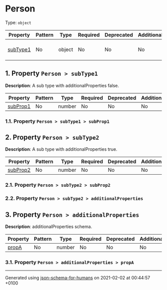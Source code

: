 

# Person

Type: `object`

| Property | Pattern | Type | Required | Deprecated | Additional | Description |
| -------- | ------- | ---- | -------- | ---------- | ---------- | ----------- |
| [subType1](#subType1)|No|object|No|No| No|A sub type with additionalProperties false.|| [subType2](#subType2)|No|object|No|No| No|A sub type with additionalProperties true.|| [additionalProperties](#additionalProperties)|No|object|No|No|  [![made-with-Markdown](https://img.shields.io/badge/Should-conform-blue)](# "Each additional property must conform to the following schema")|additionalProperties schema.|

##  <a name="subType1"></a>1.  Property `Person > subType1`

**Description**:  A sub type with additionalProperties false.

| Property | Pattern | Type | Required | Deprecated | Additional | Description |
| -------- | ------- | ---- | -------- | ---------- | ---------- | ----------- |
| [subProp1](#subType1_subProp1)|No|number|No|No| No||`No Additional Properties`

###  <a name="subType1_subProp1"></a>1.1.  Property `Person > subType1 > subProp1`

##  <a name="subType2"></a>2.  Property `Person > subType2`

**Description**:  A sub type with additionalProperties true.

| Property | Pattern | Type | Required | Deprecated | Additional | Description |
| -------- | ------- | ---- | -------- | ---------- | ---------- | ----------- |
| [subProp2](#subType2_subProp2)|No|number|No|No| No||| [additionalProperties](#subType2_additionalProperties)|No|object|No|No|  [![made-with-Markdown](https://img.shields.io/badge/Any%20type-allowed-green)](# "Additional Properties of any type are allowed.")||

###  <a name="subType2_subProp2"></a>2.1.  Property `Person > subType2 > subProp2`

###  <a name="subType2_additionalProperties"></a>2.2.  Property `Person > subType2 > additionalProperties`

##  <a name="additionalProperties"></a>3.  Property `Person > additionalProperties`

**Description**:  additionalProperties schema.

| Property | Pattern | Type | Required | Deprecated | Additional | Description |
| -------- | ------- | ---- | -------- | ---------- | ---------- | ----------- |
| [propA](#additionalProperties_propA)|No|number|No|No| No||

###  <a name="additionalProperties_propA"></a>3.1.  Property `Person > additionalProperties > propA`

----------------------------------------------------------------------------------------------------------------------------
Generated using [json-schema-for-humans](https://github.com/coveooss/json-schema-for-humans) on 2021-02-02 at 00:44:57 +0100